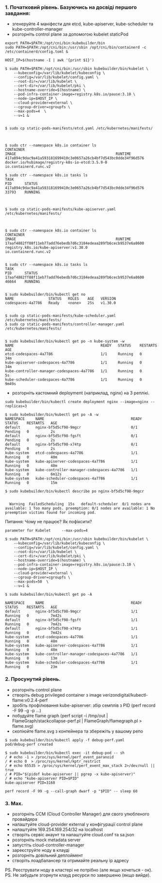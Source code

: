 
### 1. Початковий рівень. Базуючись на досвіді першого завдання:

- згенеруйте 4 маніфести для etcd, kube-apiserver, kube-scheduler та kube-controller-manager
- розгорніть control plane за допомогою kubelet staticPod

```
export PATH=$PATH:/opt/cni/bin:kubebuilder/bin
sudo PATH=$PATH:/opt/cni/bin:/usr/sbin /opt/cni/bin/containerd -c /etc/containerd/config.toml &

HOST_IP=$(hostname -I | awk '{print $1}')

$ sudo PATH=$PATH:/opt/cni/bin:/usr/sbin kubebuilder/bin/kubelet \
    --kubeconfig=/var/lib/kubelet/kubeconfig \
    --config=/var/lib/kubelet/config.yaml \
    --root-dir=/var/lib/kubelet \
    --cert-dir=/var/lib/kubelet/pki \
    --hostname-override=$(hostname) \
    --pod-infra-container-image=registry.k8s.io/pause:3.10 \
    --node-ip=$HOST_IP \
    --cloud-provider=external \
    --cgroup-driver=cgroupfs \
    --max-pods=4  \
    --v=1 &


$ sudo cp static-pods-manifests/etcd.yaml /etc/kubernetes/manifests/



$ sudo ctr --namespace k8s.io container ls
CONTAINER                                                           IMAGE                                              RUNTIME                  
417a894c9dac9a41a593181699410c3e0657a26cb4bf7d543bc0dde34f96d576    docker.io/hubimage/registry-k8s-io-etcd:3.5.9-0    io.containerd.runc.v2      
 
$ sudo ctr --namespace k8s.io tasks ls
TASK                                                                PID      STATUS    
417a894c9dac9a41a593181699410c3e0657a26cb4bf7d543bc0dde34f96d576    33793    RUNNING



$ sudo cp static-pods-manifests/kube-apiserver.yaml /etc/kubernetes/manifests/



$ sudo ctr --namespace k8s.io container ls
CONTAINER                                                           IMAGE                                              RUNTIME                  
17aaf4882ff88f11eb77add76ebedb7d6c3184edeaa289fb6cecb9537e6a8600    registry.k8s.io/kube-apiserver:v1.30.0             io.containerd.runc.v2 


$ sudo ctr --namespace k8s.io tasks ls
TASK                                                                PID      STATUS    
17aaf4882ff88f11eb77add76ebedb7d6c3184edeaa289fb6cecb9537e6a8600    46664    RUNNING


$ sudo kubebuilder/bin/kubectl get no
NAME                STATUS   ROLES    AGE   VERSION
codespaces-4a7786   Ready    <none>   25s   v1.30.0


$ sudo cp static-pods-manifests/kube-scheduler.yaml /etc/kubernetes/manifests/
$ sudo cp static-pods-manifests/controller-manager.yaml /etc/kubernetes/manifests/


$ sudo kubebuilder/bin/kubectl get po -n kube-system -w
NAME                                        READY   STATUS    RESTARTS   AGE
etcd-codespaces-4a7786                      1/1     Running   0          34m
kube-apiserver-codespaces-4a7786            1/1     Running   0          34m
kube-controller-manager-codespaces-4a7786   1/1     Running   0          5s
kube-scheduler-codespaces-4a7786            1/1     Running   0          9m49s

```

- розгорніть кастомний deployment (наприклад, nginx) на 3 реплікі.
```
sudo kubebuilder/bin/kubectl create deployment nginx --image=nginx --replicas=3

$ sudo kubebuilder/bin/kubectl get po -A -w
NAMESPACE     NAME                                        READY   STATUS    RESTARTS   AGE
default       nginx-bf5d5cf98-9mgcr                       0/1     Pending   0          2s
default       nginx-bf5d5cf98-fgsft                       0/1     Pending   0          2s
default       nginx-bf5d5cf98-x74tp                       0/1     Pending   0          2s
kube-system   etcd-codespaces-4a7786                      1/1     Running   0          40m
kube-system   kube-apiserver-codespaces-4a7786            1/1     Running   0          40m
kube-system   kube-controller-manager-codespaces-4a7786   1/1     Running   0          6m12s
kube-system   kube-scheduler-codespaces-4a7786            1/1     Running   0          15m

$ sudo kubebuilder/bin/kubectl describe po nginx-bf5d5cf98-9mgcr


  Warning  FailedScheduling  15s   default-scheduler  0/1 nodes are available: 1 Too many pods. preemption: 0/1 nodes are available: 1 No preemption victims found for incoming pod.

```

Питання: Чому не працює? Як пофіксити?
```
parameter for Kubelet     --max-pods=4

$ sudo PATH=$PATH:/opt/cni/bin:/usr/sbin kubebuilder/bin/kubelet \
    --kubeconfig=/var/lib/kubelet/kubeconfig \
    --config=/var/lib/kubelet/config.yaml \
    --root-dir=/var/lib/kubelet \
    --cert-dir=/var/lib/kubelet/pki \
    --hostname-override=$(hostname) \
    --pod-infra-container-image=registry.k8s.io/pause:3.10 \
    --node-ip=$HOST_IP \
    --cloud-provider=external \
    --cgroup-driver=cgroupfs \
    --max-pods=50  \
    --v=1 &

$ sudo kubebuilder/bin/kubectl get po -A

NAMESPACE     NAME                                        READY   STATUS    RESTARTS   AGE
default       nginx-bf5d5cf98-9mgcr                       1/1     Running   0          7m42s
default       nginx-bf5d5cf98-fgsft                       1/1     Running   0          7m42s
default       nginx-bf5d5cf98-x74tp                       1/1     Running   0          7m42s
kube-system   etcd-codespaces-4a7786                      1/1     Running   0          48m
kube-system   kube-apiserver-codespaces-4a7786            1/1     Running   0          48m
kube-system   kube-controller-manager-codespaces-4a7786   1/1     Running   0          13m
kube-system   kube-scheduler-codespaces-4a7786            1/1     Running   0          23m
```

### 2. Просунутий рівень.
- розгорніть control plane
- створіть debug privileged container з image verizondigital/kubectl-flame:v0.2.4-perf
- зробіть профілювання kube-apiserver: збір семплів з PID (perf record -F 99 -g -p ...)
- побудуйте flame graph (perf script -i /tmp/out | FlameGraph/stackcollapse-perf.pl | FlameGraph/flamegraph.pl > flame.svg)
- скопіюйте flame.svg з контейнера та збережіть у вашому репо

```
$ sudo kubebuilder/bin/kubectl apply -f debug-perf.yaml
pod/debug-perf created

$ sudo kubebuilder/bin/kubectl exec -it debug-pod -- sh
/ # echo -1 > /proc/sys/kernel/perf_event_paranoid
/ # echo 0  > /proc/sys/kernel/kptr_restrict
/ # echo 65535 > /proc/sys/kernel/perf_event_max_stack 2>/dev/null || true
/ # PID="$(pidof kube-apiserver || pgrep -x kube-apiserver)"
/ # echo "kube-apiserver PID=$PID"
kube-apiserver PID=3168

perf record -F 99 -g --call-graph dwarf -p "$PID" -- sleep 60

```
 
### 3. Мах. 
- розгорніть CCM (Cloud Controller Manager) для свого улюбленого провайдера
- налаштуйте cloud-provider external у конфігурації control plane
- налаштуйте 169.254.169.254/32 на localhost
- створіть сервіс акаунт та налаштуйте cloud.conf та sa.json
- розгорніть mock metadata server
- запустіть cloud-controller-manager
- зареєструйте ноду в клауді
- розгорніть довільний деплоймент
- створіть лоадбалансер та отримайте реальну ip адресу

PS. Реєструвати ноду в кластері не потрібно (але якщо хочеться - ок).
PS. Не забудьте згорнути клауд ресурси по завершеню (якщо вийде).